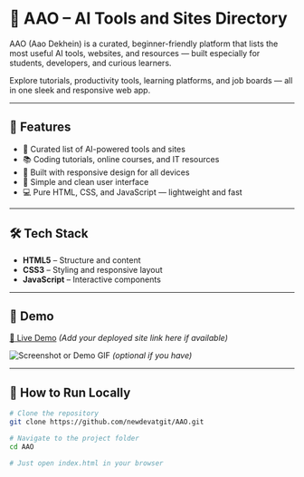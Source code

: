 # 🤖 AAO – AI Tools and Sites Directory

AAO (Aao Dekhein) is a curated, beginner-friendly platform that lists the most useful AI tools, websites, and resources — built especially for students, developers, and curious learners.

Explore tutorials, productivity tools, learning platforms, and job boards — all in one sleek and responsive web app.

---

## 📌 Features

- 🧠 Curated list of AI-powered tools and sites
- 📚 Coding tutorials, online courses, and IT resources
- 🎯 Built with responsive design for all devices
- 🔎 Simple and clean user interface
- 💻 Pure HTML, CSS, and JavaScript — lightweight and fast

---

## 🛠️ Tech Stack

- **HTML5** – Structure and content
- **CSS3** – Styling and responsive layout
- **JavaScript** – Interactive components

---

## 🎥 Demo

[🔗 Live Demo](#) *(Add your deployed site link here if available)*

![Screenshot or Demo GIF](./assets/demo.png) *(optional if you have)*

---

## 🚀 How to Run Locally

```bash
# Clone the repository
git clone https://github.com/newdevatgit/AAO.git

# Navigate to the project folder
cd AAO

# Just open index.html in your browser
